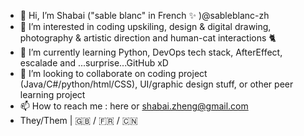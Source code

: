 - 👋 Hi, I’m Shabai ("sable blanc" in French ✨ )@sableblanc-zh
- 👀 I’m interested in coding upskiling, design & digital drawing, photography & artistic direction and human-cat interactions 🐈
- 🌱 I’m currently learning Python, DevOps tech stack, AfterEffect, escalade and ...surprise...GitHub xD
- 💞️ I’m looking to collaborate on coding project (Java/C#/python/html/CSS), UI/graphic design stuff, or other peer learning project
- 📫 How to reach me : here or shabai.zheng@gmail.com
- They/Them | 🇬🇧 / 🇫🇷 / 🇨🇳

<!---
sableblanc-zh/sableblanc-zh is a ✨ special ✨ repository because its `README.md` (this file) appears on your GitHub profile.
You can click the Preview link to take a look at your changes.
--->
